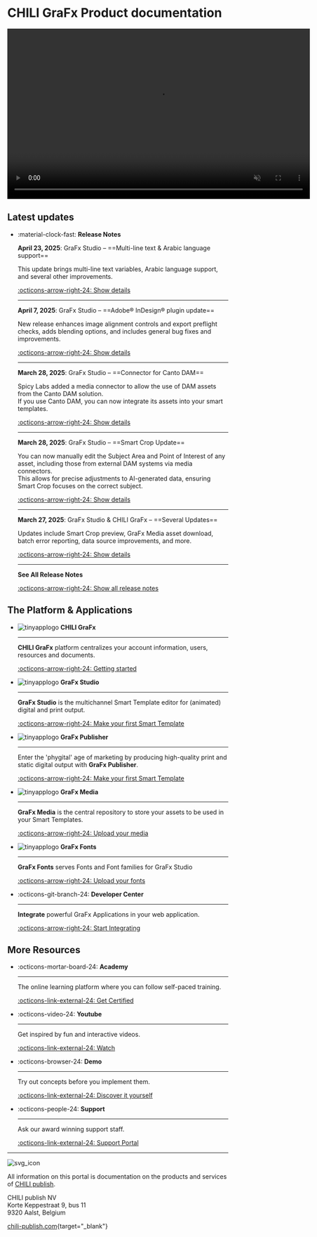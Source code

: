 # CHILI GraFx Product documentation

<video width="690" height="388" autoplay="true" loop="true" muted="true">
  <source src="/assets/CHILI GraFx Animated video 720.mp4" type="video/mp4">
  Your browser does not support the video tag.
</video>

## Latest updates

<div class="grid cards" markdown>

-   :material-clock-fast: **Release Notes**

    **April 23, 2025**: GraFx Studio – ==Multi-line text & Arabic language support==

    This update brings multi-line text variables, Arabic language support, and several other improvements.
    
    [:octicons-arrow-right-24: Show details](/release-notes/2025/04/23/grafx-studio--multi-line-text--arabic-language-support/)

    ---

    **April 7, 2025**: GraFx Studio – ==Adobe® InDesign® plugin update==

    New release enhances image alignment controls and export preflight checks, adds blending options, and includes general bug fixes and improvements.
    
    [:octicons-arrow-right-24: Show details](/release-notes/2025/04/07/grafx-studio---adobe-indesign-plugin-update/)

    ---

    **March 28, 2025**: GraFx Studio – ==Connector for Canto DAM==

    Spicy Labs added a media connector to allow the use of DAM assets from the Canto DAM solution.  
    If you use Canto DAM, you can now integrate its assets into your smart templates.
    
    [:octicons-arrow-right-24: Show details](/release-notes/2025/03/28/grafx-studio---connector-for-canto-dam/)

    ---

    **March 28, 2025**: GraFx Studio – ==Smart Crop Update==

    You can now manually edit the Subject Area and Point of Interest of any asset, including those from external DAM systems via media connectors.  
    This allows for precise adjustments to AI-generated data, ensuring Smart Crop focuses on the correct subject.
    
    [:octicons-arrow-right-24: Show details](/release-notes/2025/03/28/grafx-studio--smart-crop-update/)

    ---

    **March 27, 2025**: GraFx Studio & CHILI GraFx – ==Several Updates==

    Updates include Smart Crop preview, GraFx Media asset download, batch error reporting, data source improvements, and more.
    
    [:octicons-arrow-right-24: Show details](/release-notes/2025/03/27/chili-grafx-and-grafx-studio-updates/)

    ---

    **See All Release Notes**

    [:octicons-arrow-right-24: Show all release notes](/release-notes/)
    
</div>


## The Platform & Applications

<div class="grid cards" markdown>

-   ![tinyapplogo](/assets/CHILI_LOGOS_OK-02.svg) __CHILI GraFx__

    ---

    **CHILI GraFx** platform centralizes your account information, users, resources and documents.

    [:octicons-arrow-right-24: Getting started](/CHILI-GraFx/admin/)

-   ![tinyapplogo](/assets/CHILI_LOGOS_OK-10.svg) __GraFx Studio__

    ---

    **GraFx Studio** is the multichannel Smart Template editor for (animated) digital and print output.

    [:octicons-arrow-right-24: Make your first Smart Template](/GraFx-Studio/guides/hello-world/)

-   ![tinyapplogo](/assets/CHILI_LOGOS_OK-21.svg) __GraFx Publisher__

    ---

    Enter the 'phygital' age of marketing by producing high-quality print and static digital output with **GraFx Publisher**.
    
    [:octicons-arrow-right-24: Make your first Smart Template](/GraFx-Publisher/guides/hello-world/)

-   ![tinyapplogo](/assets/CHILI_LOGOS_OK-12.svg) __GraFx Media__

    ---

    **GraFx Media** is the central repository to store your assets to be used in your Smart Templates.
    
    [:octicons-arrow-right-24: Upload your media](/GraFx-Media/guides/upload-media/)

-   ![tinyapplogo](/assets/CHILI_LOGOS_OK-08.svg) __GraFx Fonts__

    ---

    **GraFx Fonts** serves Fonts and Font families for GraFx Studio
    
    [:octicons-arrow-right-24: Upload your fonts](/GraFx-Fonts/guides/upload-fonts/)

-   :octicons-git-branch-24: __Developer Center__

    ---

    **Integrate** powerful GraFx Applications in your web application.
    
    [:octicons-arrow-right-24: Start Integrating](/GraFx-Developers/)

</div>

## More Resources

<div class="grid cards" markdown>

-   :octicons-mortar-board-24: __Academy__

    ---

    The online learning platform where you can follow self-paced training.

    [:octicons-link-external-24: Get Certified](https://product.chili-publish.academy/)

-   :octicons-video-24: __Youtube__

    ---

    Get inspired by fun and interactive videos.

    [:octicons-link-external-24: Watch](https://www.youtube.com/@chilipublish/featured)

-   :octicons-browser-24: __Demo__

    ---

    Try out concepts before you implement them.

    [:octicons-link-external-24: Discover it yourself](https://www.chili-publish.com/request-a-demo/)

-   :octicons-people-24: __Support__

    ---

    Ask our award winning support staff.

    [:octicons-link-external-24: Support Portal](https://mysupport.chili-publish.com/)

</div>

---

![svg_icon](/assets/CHILI_LOGOS_OK-01.svg)

All information on this portal is documentation on the products and services of [CHILI publish](https://www.chili-publish.com/contact-sales/).

CHILI publish NV<br/>
Korte Keppestraat 9, bus 11<br/>
9320 Aalst, Belgium

[chili-publish.com](https://www.chili-publish.com/){target="_blank"}
